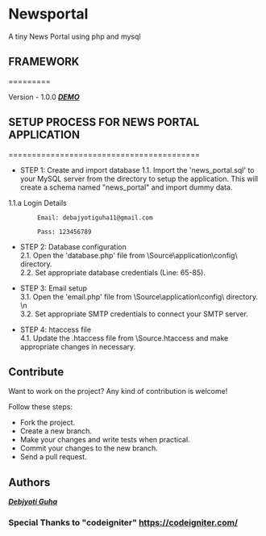 # Newsportal
A tiny News Portal using php and mysql 

## FRAMEWORK
=========
  
Version - 1.0.0  ***[DEMO](http://coders.uphero.com/bcni/)***

## SETUP PROCESS FOR NEWS PORTAL APPLICATION
=========================================
* STEP 1: Create and import database
 1.1.    Import the 'news_portal.sql' to your MySQL server from the directory to setup the application. This will create a schema named "news_portal" and import dummy data.

 1.1.a      Login Details 

            Email: debajyotiguha11@gmail.com 
            
            Pass: 123456789  
            

* STEP 2: Database configuration <br />
 2.1.    Open the 'database.php' file from \Source\application\config\ directory. <br />
 2.2.    Set appropriate database credentials (Line: 65-85).

* STEP 3: Email setup <br />
3.1.    Open the 'email.php' file from \Source\application\config\ directory. \n <br />
3.2.    Set appropriate SMTP credentials to connect your SMTP server.

* STEP 4: htaccess file <br />
4.1.    Update the .htaccess file from \Source\.htaccess and make appropriate changes in necessary.

## Contribute

Want to work on the project? Any kind of contribution is welcome!

Follow these steps:
- Fork the project.
- Create a new branch.
- Make your changes and write tests when practical.
- Commit your changes to the new branch.
- Send a pull request.

## Authors

***[Debjyoti Guha](http://coders.uphero.com/)***

### Special Thanks to "codeigniter" https://codeigniter.com/
